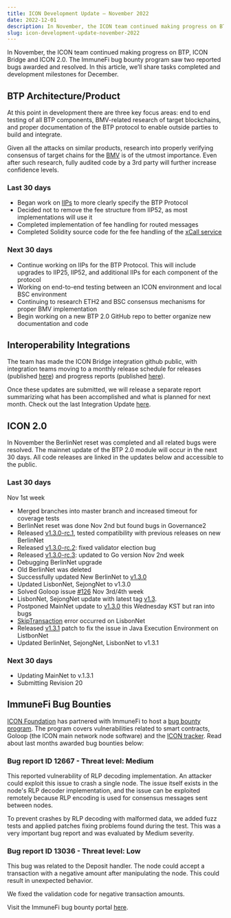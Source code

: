 ```yaml
---
title: ICON Development Update – November 2022
date: 2022-12-01
description: In November, the ICON team continued making progress on BTP, ICON Bridge and ICON 2.0. The ImmuneFi bug bounty program saw two reported bugs awarded and resolved. In this article, we’ll share tasks completed and development milestones for December.
slug: icon-development-update-november-2022
---
```


In November, the ICON team continued making progress on BTP, ICON Bridge and ICON 2.0. The ImmuneFi bug bounty program saw two reported bugs awarded and resolved. In this article, we’ll share tasks completed and development milestones for December.

## BTP Architecture/Product
At this point in development there are three key focus areas: end to end testing of all BTP components, BMV-related research of target blockchains, and proper documentation of the BTP protocol to enable outside parties to build and integrate. 

Given all the attacks on similar products, research into properly verifying consensus of target chains for the [BMV](https://icon.community/glossary/btp-message-validator/) is of the utmost importance. Even after such research, fully audited code by a 3rd party will further increase confidence levels.

### Last 30 days
* Began work on [IIPs](https://icon.community/glossary/icon-improvement-proposals/) to more clearly specify the BTP Protocol
* Decided not to remove the fee structure from IIP52, as most implementations will use it
* Completed implementation of fee handling for routed messages
* Completed Solidity source code for the fee handling of the [xCall service](https://icon.community/glossary/xcall-service/)

### Next 30 days
* Continue working on IIPs for the BTP Protocol. This will include upgrades to IIP25, IIP52, and additional IIPs for each component of the protocol
* Working on end-to-end testing between an ICON environment and local BSC environment
* Continuing to research ETH2 and BSC consensus mechanisms for proper BMV implementation
* Begin working on a new BTP 2.0 GitHub repo to better organize new documentation and code

## Interoperability Integrations
The team has made the ICON Bridge integration github public, with integration teams moving to a monthly release schedule for releases (published [here](https://github.com/icon-project/icon-bridge/releases/tag/v0.0.10)) and progress reports (published [here](https://github.com/icon-project/grants-program/tree/main/progress-reports/icon-bridge)). 

Once these updates are submitted, we will release a separate report summarizing what has been accomplished and what is planned for next month. Check out the last Integration Update [here](https://icon.community/blog/2022/icon-integration-update-october-2022/).

## ICON 2.0
In November the BerlinNet reset was completed and all related bugs were resolved. The mainnet update of the BTP 2.0 module will occur in the next 30 days. All code releases are linked in the updates below and accessible to the public.

### Last 30 days
Nov 1st week
* Merged branches into master branch and increased timeout for coverage tests
* BerlinNet reset was done Nov 2nd but found bugs in Governance2
* Released [v1.3.0-rc.1](https://github.com/icon-project/goloop/releases/tag/v1.3.0-rc.1), tested compatibility with previous releases on new BerlinNet
* Released [v1.3.0-rc.2](https://github.com/icon-project/goloop/releases/tag/v1.3.0-rc.2): fixed validator election bug
* Released [v1.3.0-rc.3](https://github.com/icon-project/goloop/releases/tag/v1.3.0-rc.3): updated to Go version
Nov 2nd week
* Debugging BerlinNet upgrade
* Old BerlinNet was deleted
* Successfully updated New BerlinNet to [v1.3.0](https://github.com/icon-project/goloop/releases/tag/v1.3.0)
* Updated LisbonNet, SejongNet to v1.3.0
* Solved Goloop issue [#126](https://github.com/icon-project/goloop/issues/126)
Nov 3rd/4th week
* LisbonNet, SejongNet update with latest tag [v1.3](https://github.com/icon-project/goloop/releases/tag/v1.3.0).
* Postponed MainNet update to [v1.3.0](https://github.com/icon-project/goloop/releases/tag/v1.3.0) this Wednesday KST but ran into bugs
* [SkipTransaction](https://tracker.lisbon.icon.community/transaction/0xa1d9e1c1a6fa391029b5836a5a6239b32307d9bb50b03381520dda87736af0cb) error occurred on LisbonNet
* Released [v1.3.1](https://github.com/icon-project/goloop/releases/tag/v1.3.1) patch to fix the issue in Java Execution Environment on ListbonNet
* Updated BerlinNet, SejongNet, LisbonNet to v1.3.1

### Next 30 days
* Updating MainNet to v.1.3.1
* Submitting Revision 20

## ImmuneFi Bug Bounties
[ICON Foundation](https://icon.foundation/) has partnered with ImmuneFi to host a [bug bounty program](https://icon.community/blog/2022/icon-foundation-partners-with-immunefi-for-bug-bounty-program/). The program covers vulnerabilities related to smart contracts, Goloop (the ICON main network node software) and the [ICON tracker](https://tracker.icon.community/). Read about last months awarded bug bounties below:

### Bug report ID 12667 - Threat level: Medium
This reported vulnerability of RLP decoding implementation. An attacker could exploit this issue to crash a single node. The issue itself exists in the node's RLP decoder implementation, and the issue can be exploited remotely because RLP encoding is used for consensus messages sent between nodes. 

To prevent crashes by RLP decoding with malformed data, we added fuzz tests and applied patches fixing problems found during the test. This was a very important bug report and was evaluated by Medium severity. 

### Bug report ID 13036  - Threat level: Low
This bug was related to the Deposit handler. The node could accept a transaction with a negative amount after manipulating the node. This could result in unexpected behavior. 

We fixed the validation code for negative transaction amounts.

Visit the ImmuneFi bug bounty portal [here](https://immunefi.com/bounty/icon/).
